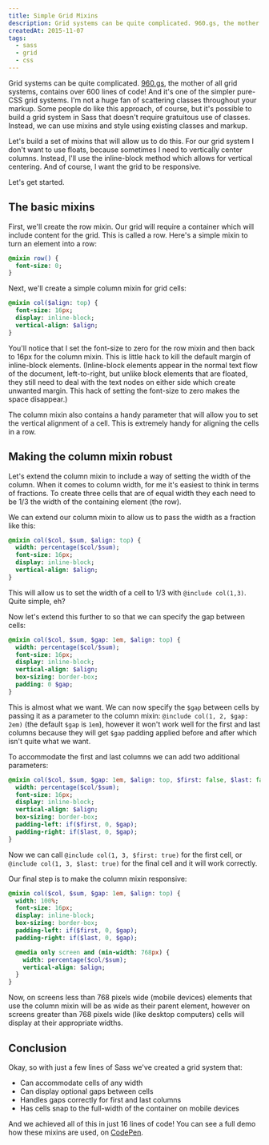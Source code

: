 ```yaml
---
title: Simple Grid Mixins
description: Grid systems can be quite complicated. 960.gs, the mother of all grid systems, contains over 600 lines of code! And it's one of the simpler pure-CSS grid systems...
createdAt: 2015-11-07
tags:
  - sass
  - grid
  - css
---
```


Grid systems can be quite complicated. [960.gs](http://960.gs/), the mother of all grid systems, contains over 600 lines of code! And it's one of the simpler pure-CSS grid systems. I'm not a huge fan of scattering classes throughout your markup. Some people do like this approach, of course, but it's possible to build a grid system in Sass that doesn't require gratuitous use of classes. Instead, we can use mixins and style using existing classes and markup.

Let's build a set of mixins that will allow us to do this. For our grid system I don't want to use floats, because sometimes I need to vertically center columns. Instead, I'll use the inline-block method which allows for vertical centering. And of course, I want the grid to be responsive.

Let's get started.

## The basic mixins

First, we'll create the row mixin. Our grid will require a container which will include content for the grid. This is called a row. Here's a simple mixin to turn an element into a row:

```sass
@mixin row() {
  font-size: 0;
}
```

Next, we'll create a simple column mixin for grid cells:

```sass
@mixin col($align: top) {
  font-size: 16px;
  display: inline-block;
  vertical-align: $align;
}
```

You'll notice that I set the font-size to zero for the row mixin and then back to 16px for the column mixin. This is little hack to kill the default margin of inline-block elements. (Inline-block elements appear in the normal text flow of the document, left-to-right, but unlike block elements that are floated, they still need to deal with the text nodes on either side which create unwanted margin. This hack of setting the font-size to zero makes the space disappear.)

The column mixin also contains a handy parameter that will allow you to set the vertical alignment of a cell. This is extremely handy for aligning the cells in a row.

## Making the column mixin robust

Let's extend the column mixin to include a way of setting the width of the column. When it comes to column width, for me it's easiest to think in terms of fractions. To create three cells that are of equal width they each need to be 1/3 the width of the containing element (the row).

We can extend our column mixin to allow us to pass the width as a fraction like this:

```sass
@mixin col($col, $sum, $align: top) {
  width: percentage($col/$sum);
  font-size: 16px;
  display: inline-block;
  vertical-align: $align;
}
```

This will allow us to set the width of a cell to 1/3 with `@include col(1,3)`. Quite simple, eh?

Now let's extend this further to so that we can specify the gap between cells:

```sass
@mixin col($col, $sum, $gap: 1em, $align: top) {
  width: percentage($col/$sum);
  font-size: 16px;
  display: inline-block;
  vertical-align: $align;
  box-sizing: border-box;
  padding: 0 $gap;
}
```

This is almost what we want. We can now specify the `$gap` between cells by passing it as a parameter to the column mixin: `@include col(1, 2, $gap: 2em)` (the default `$gap` is `1em`), however it won't work well for the first and last columns because they will get `$gap` padding applied before and after which isn't quite what we want.

To accommodate the first and last columns we can add two additional parameters:

```sass
@mixin col($col, $sum, $gap: 1em, $align: top, $first: false, $last: false) {
  width: percentage($col/$sum);
  font-size: 16px;
  display: inline-block;
  vertical-align: $align;
  box-sizing: border-box;
  padding-left: if($first, 0, $gap);
  padding-right: if($last, 0, $gap);
}
```

Now we can call `@include col(1, 3, $first: true)` for the first cell, or `@include col(1, 3, $last: true)` for the final cell and it will work correctly.

Our final step is to make the column mixin responsive:

```sass
@mixin col($col, $sum, $gap: 1em, $align: top) {
  width: 100%;
  font-size: 16px;
  display: inline-block;
  box-sizing: border-box;
  padding-left: if($first, 0, $gap);
  padding-right: if($last, 0, $gap);

  @media only screen and (min-width: 768px) {
    width: percentage($col/$sum);
    vertical-align: $align;
  }
}
```

Now, on screens less than 768 pixels wide (mobile devices) elements that use the column mixin will be as wide as their parent element, however on screens greater than 768 pixels wide (like desktop computers) cells will display at their appropriate widths.

## Conclusion

Okay, so with just a few lines of Sass we've created a grid system that:

- Can accommodate cells of any width
- Can display optional gaps between cells
- Handles gaps correctly for first and last columns
- Has cells snap to the full-width of the container on mobile devices

And we achieved all of this in just 16 lines of code! You can see a full demo how these mixins are used, on [CodePen](http://codepen.io/goschevski/full/Awuyz).
